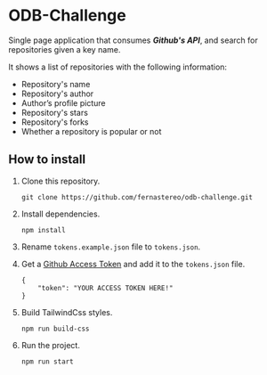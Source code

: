 # ODB-Challenge

Single page application that consumes **_Github's API_**, and search for repositories given a key name.

It shows a list of repositories with the following information:

- Repository's name
- Repository's author
- Author’s profile picture
- Repository's stars
- Repository's forks
- Whether a repository is popular or not

## How to install

1. Clone this repository.

   ```
   git clone https://github.com/fernastereo/odb-challenge.git
   ```

2. Install dependencies.

   ```
   npm install
   ```

3. Rename `tokens.example.json` file to `tokens.json`.

4. Get a [Github Access Token](https://docs.github.com/es/authentication/keeping-your-account-and-data-secure/creating-a-personal-access-token) and add it to the `tokens.json` file.

   ```
   {
       "token": "YOUR ACCESS TOKEN HERE!"
   }
   ```

5. Build TailwindCss styles.

   ```
   npm run build-css
   ```

6. Run the project.

   ```
   npm run start
   ```
